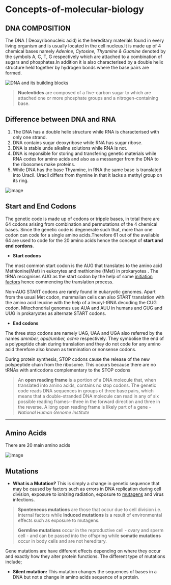 # Concepts-of-molecular-biology
## DNA  COMPOSITION
The DNA ( Deoxyribonucleic acid) is the hereditary materials found in every living organism and is usually located in the cell nucleus.It is made up of 4 chemical bases namely *Adenine, Cytosine, Thyamine & Guanine* denoted by the symbols A, C, T, G respectively which are attached to a combination of sugars and phosphates.In addition it is also characterised by a double helix structure held together by hydrogen bonds where the base pairs are formed.

![DNA and its building blocks](https://www.ncbi.nlm.nih.gov/books/NBK26821/bin/ch4f3.jpg)
>  **Nucleotides** are composed of a five-carbon sugar to which are attached one or more phosphate groups and a nitrogen-containing base.

## Difference between DNA and RNA
1.  The DNA has a double helix structure while RNA is characterised with only one strand.
2.  DNA contains sugar deoxyribose while RNA has sugar ribose.
3.  DNA is stable unde alkaline solutions while RNA is not.
4.  DNA is reponsible for storing and transfering genetic materials while RNA codes for amino acids and also as a messanger from the DNA to the ribosomes make proteins.
5.  While DNA has the base Thyamine, in RNA the same base is translated into Uracil. Uracil differs from thymine in that it lacks a methyl group on its ring.

![image](https://www.thoughtco.com/thmb/YtZNHuQ8w0mVut52czgf_6PzR3w=/768x0/filters:no_upscale():max_bytes(150000):strip_icc():format(webp)/dna-versus-rna-608191_sketch_Final-54acdd8f8af04c73817e8811c32905fa.png)


## Start and End Codons
The genetic code is made up of codons or tripple bases, in total there are 64 codons arising from combination and permutations of the 4 chemical bases. Since the genetic code is degenerate such that, more than one codon can code for a single amino acids.Therefore 61 out of the available 64 are used to code for the 20 amino  acids hence the concept of **start and end cordons**.

* **Start codons**

The most common start codon is the AUG that translates to the amino acid Methionine(Met) in eukorytes and methionine (fMet) in prokaryotes . The tRNA recognises AUG as the start codon by the help of some [initiation factors](http://www.sbs.utexas.edu/herrin/bio344/lectures/lecturespdf/Background/gSection%206.pdf) hence commencing the translation process.

Non-AUG START codons are rarely found in eukaryotic genomes. Apart from the usual Met codon, mammalian cells can also START translation with the amino acid leucine with the help of a leucyl-tRNA decoding the CUG codon. Mitochondrial genomes use AUA and AUU in humans and GUG and UUG in prokaryotes as alternate START codons.

* **End codons**

The three stop codons are namely UAG, UAA and UGA also referred by the names *ammber, opal/umber, ochre* respectively. They symbolise the end of a polypeptide chain during translation and they do not code for any amino acid therefore also known as termination or nonsense codons.

During protein synthesis, STOP codons cause the release of the new polypeptide chain from the ribosome. This occurs because there are no tRNAs with anticodons complementary to the STOP codons

> An **open reading frame** is a portion of a DNA molecule that, when translated into amino acids, contains no stop codons. The genetic code reads DNA sequences in groups of three base pairs, which means that a double-stranded DNA molecule can read in any of six possible reading frames--three in the forward direction and three in the reverse. A long open reading frame is likely part of a gene - *National Human Genome Institute*






***
## Amino Acids
There are 20 main amino acids

![image](https://external-content.duckduckgo.com/iu/?u=https%3A%2F%2Fimages.sampletemplates.com%2Fwp-content%2Fuploads%2F2016%2F02%2FAmino-Acid-Chart-Single-Letter-Code.jpg&f=1&nofb=1)

## Mutations
* **What is a Mutation?**
This is simply a change in genetic sequence that may be caused by factors such as errors in DNA replication during cell division, exposure to ionizing radiation, exposure to [mutagens](https://www.merriam-webster.com/dictionary/mutagen) and virus infections.

> **Sponteneous mutations** are those that occur due to cell division i.e. internal factors while **Induced mutations** is a result of environmental effects such as exposure to mutagens.
> 
> **Germline mutations** occur in the reproductive cell - ovary and sperm cell - and can be passed into the offspring while **somatic mutations** occur in body cells and are not hereditary.
> 

Gene mutations are have different effects depending on where they occur and exactly how they alter protein functions. The different type of mutations include;
* **Silent mutation:** This mutation changes the sequences of bases in a DNA but not a change in amino acids sequence of a protein.

